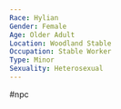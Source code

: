 ```yaml
---
Race: Hylian
Gender: Female
Age: Older Adult
Location: Woodland Stable
Occupation: Stable Worker
Type: Minor
Sexuality: Heterosexual
---
```

 #npc 

